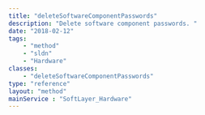 ```yaml
---
title: "deleteSoftwareComponentPasswords"
description: "Delete software component passwords. "
date: "2018-02-12"
tags:
    - "method"
    - "sldn"
    - "Hardware"
classes:
    - "deleteSoftwareComponentPasswords"
type: "reference"
layout: "method"
mainService : "SoftLayer_Hardware"
---
```

